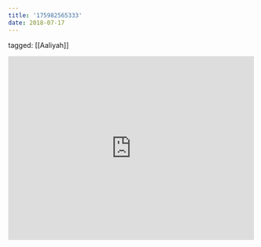 ```yaml
---
title: '175982565333'
date: 2018-07-17
---
```

tagged: [[Aaliyah]]
<iframe allow="accelerometer; autoplay; clipboard-write; encrypted-media; gyroscope; picture-in-picture" allowfullscreen="" frameborder="0" height="375" id="youtube_iframe" src="https://www.youtube.com/embed/pAbxS-6XsMY?feature=oembed&amp;enablejsapi=1&amp;origin=https://safe.txmblr.com&amp;wmode=opaque" width="500"></iframe>